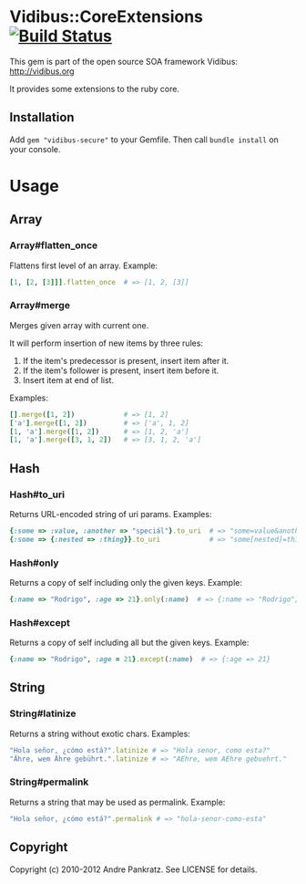 # Vidibus::CoreExtensions [![Build Status](https://travis-ci.org/vidibus/vidibus-core_extensions.png)](https://travis-ci.org/vidibus/vidibus-core_extensions)

This gem is part of the open source SOA framework Vidibus: http://vidibus.org

It provides some extensions to the ruby core.


## Installation

Add `gem "vidibus-secure"` to your Gemfile. Then call `bundle install` on your console.


# Usage

## Array

### Array#flatten_once

Flattens first level of an array. Example:
```ruby
[1, [2, [3]]].flatten_once  # => [1, 2, [3]]
```

### Array#merge

Merges given array with current one.

It will perform insertion of new items by three rules:

1. If the item's predecessor is present, insert item after it.
2. If the item's follower is present, insert item before it.
3. Insert item at end of list.

Examples:

```ruby
[].merge([1, 2])            # => [1, 2]
['a'].merge([1, 2])         # => ['a', 1, 2]
[1, 'a'].merge([1, 2])      # => [1, 2, 'a']
[1, 'a'].merge([3, 1, 2])   # => [3, 1, 2, 'a']
```

## Hash

### Hash#to_uri

Returns URL-encoded string of uri params. Examples:

```ruby
{:some => :value, :another => "speciál"}.to_uri  # => "some=value&another=speci%C3%A1l"
{:some => {:nested => :thing}}.to_uri            # => "some[nested]=thing"
```

### Hash#only

Returns a copy of self including only the given keys. Example:

```ruby
{:name => "Rodrigo", :age => 21}.only(:name)  # => {:name => "Rodrigo"}
```

### Hash#except

Returns a copy of self including all but the given keys. Example:

```ruby
{:name => "Rodrigo", :age = 21}.except(:name)  # => {:age => 21}
```

## String

### String#latinize

Returns a string without exotic chars. Examples:

```ruby
"Hola señor, ¿cómo está?".latinize # => "Hola senor, como esta?"
"Ähre, wem Ähre gebührt.".latinize # => "AEhre, wem AEhre gebuehrt."
```

### String#permalink

Returns a string that may be used as permalink. Example:

```ruby
"Hola señor, ¿cómo está?".permalink # => "hola-senor-como-esta"
```

## Copyright

Copyright (c) 2010-2012 Andre Pankratz. See LICENSE for details.
